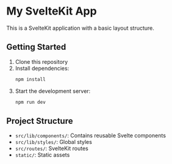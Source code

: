 # My SvelteKit App

This is a SvelteKit application with a basic layout structure.

## Getting Started

1. Clone this repository
2. Install dependencies:
   ```bash
   npm install
   ```
3. Start the development server:
   ```bash
   npm run dev
   ```

## Project Structure

- `src/lib/components/`: Contains reusable Svelte components
- `src/lib/styles/`: Global styles
- `src/routes/`: SvelteKit routes
- `static/`: Static assets
